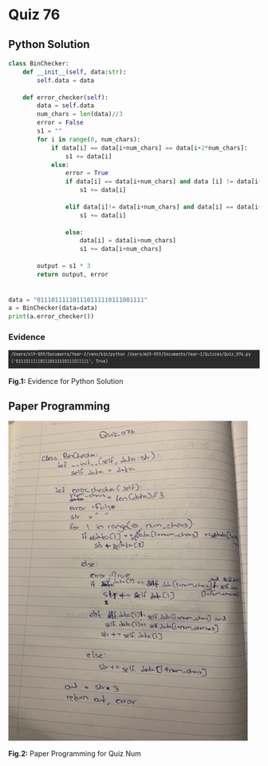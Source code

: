 # Quiz 76

## Python Solution 
```.py
class BinChecker:
    def __init__(self, data:str):
        self.data = data

    def error_checker(self):
        data = self.data
        num_chars = len(data)//3
        error = False
        s1 = ""
        for i in range(0, num_chars):
            if data[i] == data[i+num_chars] == data[i+2*num_chars]:
                s1 += data[i]
            else:
                error = True
                if data[i] == data[i+num_chars] and data [i] != data[i+2*num_chars]:
                    s1 += data[i]

                elif data[i]!= data[i+num_chars] and data[i] == data[i+2*num_chars]:
                    s1 += data[i]

                else:
                    data[i] = data[i+num_chars]
                    s1 += data[i+num_chars]

        output = s1 * 3
        return output, error


data = "011101111101110111110111001111"
a = BinChecker(data=data)
print(a.error_checker())
```

### Evidence
![](Assets/Quiz_076_evidence.png)

**Fig.1:** Evidence for Python Solution

## Paper Programming
![](Assets/Quiz_076_papercode.jpeg)

**Fig.2:** Paper Programming for Quiz Num